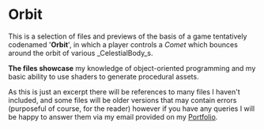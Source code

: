 # Orbit

This is a selection of files and previews of the basis of a game tentatively codenamed '**Orbit**', in which a player controls a _Comet_ which bounces around the orbit of various _CelestialBody_s.

**The files showcase** my knowledge of object-oriented programming and my basic ability to use shaders to generate procedural assets.

As this is just an excerpt there will be references to many files I haven't included, and some files will be older versions that may contain errors (purposeful of course, for the reader) however if you have any queries I will be happy to answer them via my email provided on my [Portfolio](https://thomasdoyle11.github.io/).
